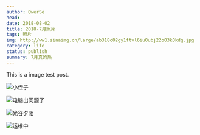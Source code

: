 ```yaml
---
author: QwerSe
head:
date: 2018-08-02
title: 2018-7月照片
tags: 照片
img: http://ww1.sinaimg.cn/large/ab318c02gy1ftvl6iu0ubj22o03k0kdg.jpg
category: life
status: publish
summary: 7月真的热
---
```


This is a image test post.


![小侄子](http://ww1.sinaimg.cn/large/ab318c02gy1ftvl6iu0ubj22o03k0kdg.jpg)

![电脑出问题了](http://ww1.sinaimg.cn/large/ab318c02gy1ftvl6qjv6pj22bs3401kx.jpg)

![光谷夕阳](http://ww1.sinaimg.cn/large/ab318c02gy1ftvl6vwajkj22bs340qrf.jpg)

![运维中](http://ww1.sinaimg.cn/large/ab318c02gy1ftvl73lcwfj22bs340kj6.jpg)